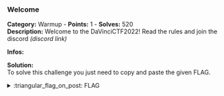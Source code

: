 ### Welcome
**Category:** Warmup - **Points:** 1 - **Solves:** 520  
**Description:** Welcome to the DaVinciCTF2022! Read the rules and join the discord *(discord link)*

**Infos:**


**Solution:**  
To solve this challenge you just need to copy and paste the given FLAG.

<details>
  <summary>:triangular_flag_on_post: FLAG</summary>

  ```
  dvCTF{4nd_n0w_w3_f149}
  ```
</details>

